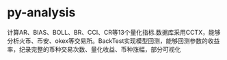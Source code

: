 # py-analysis

计算AR、BIAS、BOLL、BR、CCI、CR等13个量化指标.数据库采用CCTX，能够分析火币、币安、okex等交易所。BackTest实现模型回测，能够回测参数的收益率，纪录完整的币种交易次数、量化收益、币种涨幅，部分可视化
